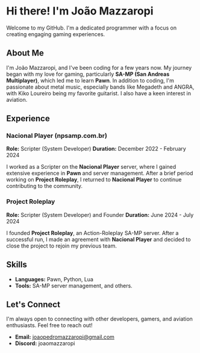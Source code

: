 # Hi there! I'm João Mazzaropi

Welcome to my GitHub. I'm a dedicated programmer with a focus on creating engaging gaming experiences.

## About Me

I'm João Mazzaropi, and I've been coding for a few years now. My journey began with my love for gaming, particularly **SA-MP (San Andreas Multiplayer)**, which led me to learn **Pawn**. In addition to coding, I'm passionate about metal music, especially bands like Megadeth and ANGRA, with Kiko Loureiro being my favorite guitarist. I also have a keen interest in aviation.

## Experience

### Nacional Player (npsamp.com.br)
**Role:** Scripter (System Developer)
**Duration:** December 2022 - February 2024

I worked as a Scripter on the **Nacional Player** server, where I gained extensive experience in **Pawn** and server management. After a brief period working on **Project Roleplay**, I returned to **Nacional Player** to continue contributing to the community.

### Project Roleplay
**Role:** Scripter (System Developer) and Founder
**Duration:** June 2024 - July 2024

I founded **Project Roleplay**, an Action-Roleplay SA-MP server. After a successful run, I made an agreement with **Nacional Player** and decided to close the project to rejoin my previous team.

## Skills

- **Languages:** Pawn, Python, Lua
- **Tools:** SA-MP server management, and others.

## Let's Connect

I'm always open to connecting with other developers, gamers, and aviation enthusiasts. Feel free to reach out!

- **Email:** [joaopedromazzaropi@gmail.com](mailto:joaopedromazzaropi@gmail.com)
- **Discord:** joaomazzaropi
